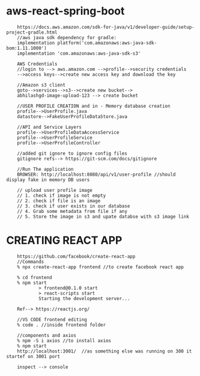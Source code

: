 # aws-react-spring-boot
    
        https://docs.aws.amazon.com/sdk-for-java/v1/developer-guide/setup-project-gradle.html
        //aws java sdk dependency for gradle:
        implementation platform('com.amazonaws:aws-java-sdk-bom:1.11.1000')
        implementation 'com.amazonaws:aws-java-sdk-s3'

        AWS Credentials
        //login to --> aws.amazon.com -->profile-->security credentials
        -->access keys-->create new access key and download the key
        
        //Amazon s3 client
        goto-->services-->s3-->create new bucket-->
        abhilashgd-image-upload-123 --> create bucket

        //USER PROFILE CREATION and in - Memory database creation
        profile-->UserProfile.java
        datastore-->FakeUserProfileDataStore.java

        //API and Service Layers
        profile-->UserProfileDataAccessService
        profile-->UserProfileService
        profile-->UserProfileController

        //added git ignore to ignore config files
        gitignore refs--> https://git-scm.com/docs/gitignore

        //Run The application
        BROWSER: http://localhost:8080/api/v1/user-profile //should display fake in memory DB users
        
        // upload user profile image
        // 1. check if image is not empty
        // 2. check if file is an image 
        // 3. check if user exists in our database
        // 4. Grab some metadata from file if any 
        // 5. Store the image in s3 and upate databse with s3 image link

# CREATING REACT APP
        
        https://github.com/facebook/create-react-app
        //Commands
        % npx create-react-app frontend //to create facebook react app
        
        % cd frontend
        % npm start
                > frontend@0.1.0 start
                > react-scripts start
                Starting the development server...

        Ref--> https://reactjs.org/
        
        //VS CODE frontend editing
        % code . //inside frontend folder
    
        //components and axios
        % npm -S i axios //to install axios
        % npm start
        http://localhost:3001/  //as something else was running on 300 it startef on 3001 port
        
        inspect --> console
